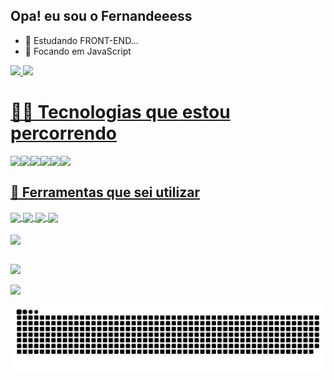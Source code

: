 ## Opa! eu sou o Fernandeeess
- 🔭 Estudando FRONT-END...
- 🌱 Focando em JavaScript

<div>
  <a href="https://github.com/fernandeeess">
  <img height="150em" src="https://github-readme-stats.vercel.app/api?username=fernandeeess&show_icons=true&theme=shades-of-purple&include_all_commits=true&count_private=true"/>
  <img height="150em" src="https://github-readme-stats.vercel.app/api/top-langs/?username=fernandeeess&layout=compact&langs_count=7&theme=shades-of-purple"/>
</div>

  <h1>🏃‍♂️ Tecnologias que estou percorrendo</h1>
  
  <div style="display: inline_block">
  <img align="left" src="https://img.shields.io/badge/HTML5-E34F26?style=for-the-badge&logo=html5&logoColor=white" >

<img align="left" src="https://img.shields.io/badge/JavaScript-F7DF1E?style=for-the-badge&logo=javascript&logoColor=black">

<img align="left" src="https://img.shields.io/badge/CSS3-1572B6?style=for-the-badge&logo=css3&logoColor=white">

<img align="left" src="https://img.shields.io/badge/Java-red?style=for-the-badge&logo=java&logoColor=white">

<img align="left" src="https://img.shields.io/badge/C%23-239120?style=for-the-badge&logo=c-sharp&logoColor=white">
    
<img align="left" src="https://img.shields.io/badge/Node.js-43853D?style=for-the-badge&logo=node.js&logoColor=white">
 

<br>
</div>
 
  
</div>

  <h2>🔧 Ferramentas que sei utilizar</h2>

<img align="center" src="https://img.shields.io/badge/Microsoft_PowerPoint-B7472A?style=for-the-badge&logo=microsoft-powerpoint&logoColor=white">
<img align="center" src="https://img.shields.io/badge/Microsoft_Word-2B579A?style=for-the-badge&logo=microsoft-word&logoColor=white">
<img align="center" src="https://img.shields.io/badge/Notion-000000?style=for-the-badge&logo=notion&logoColor=white">
<img align="center" src="https://img.shields.io/badge/Trello-0052CC?style=for-the-badge&logo=trello&logoColor=white">
<br>
<br>
<img align="center" src="https://img.shields.io/badge/GitHub-100000?style=for-the-badge&logo=github&logoColor=white">
<br>
  
</div>
  
  
  ##
 
<div> 
 <a href="https://api.whatsapp.com/send?phone=5511970139925"> <img align="center" src="https://img.shields.io/badge/WhatsApp-25D366?style=for-the-badge&logo=whatsapp&logoColor=white"> </a>
  
  <a href = "mailto:contatomatheusfernandeeess@gmail.com"><img align="center" src="https://img.shields.io/badge/-Gmail-%23333?style=for-the-badge&logo=gmail&logoColor=white" target="_blank"></a> 

 
  ![Snake animation](https://github.com/fernandeeess/fernandeeess/blob/output/github-contribution-grid-snake.svg)
 
</div>

